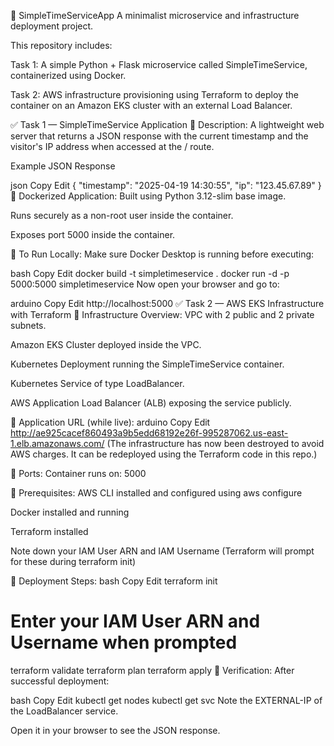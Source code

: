 📄 SimpleTimeServiceApp
A minimalist microservice and infrastructure deployment project.

This repository includes:

Task 1: A simple Python + Flask microservice called SimpleTimeService, containerized using Docker.

Task 2: AWS infrastructure provisioning using Terraform to deploy the container on an Amazon EKS cluster with an external Load Balancer.

✅ Task 1 — SimpleTimeService Application
📌 Description:
A lightweight web server that returns a JSON response with the current timestamp and the visitor's IP address when accessed at the / route.

Example JSON Response

json
Copy
Edit
{
  "timestamp": "2025-04-19 14:30:55",
  "ip": "123.45.67.89"
}
📌 Dockerized Application:
Built using Python 3.12-slim base image.

Runs securely as a non-root user inside the container.

Exposes port 5000 inside the container.

📌 To Run Locally:
Make sure Docker Desktop is running before executing:

bash
Copy
Edit
docker build -t simpletimeservice .
docker run -d -p 5000:5000 simpletimeservice
Now open your browser and go to:

arduino
Copy
Edit
http://localhost:5000
✅ Task 2 — AWS EKS Infrastructure with Terraform
📌 Infrastructure Overview:
VPC with 2 public and 2 private subnets.

Amazon EKS Cluster deployed inside the VPC.

Kubernetes Deployment running the SimpleTimeService container.

Kubernetes Service of type LoadBalancer.

AWS Application Load Balancer (ALB) exposing the service publicly.

📌 Application URL (while live):
arduino
Copy
Edit
http://ae925cacef860493a9b5edd68192e26f-995287062.us-east-1.elb.amazonaws.com/
(The infrastructure has now been destroyed to avoid AWS charges. It can be redeployed using the Terraform code in this repo.)

📌 Ports:
Container runs on: 5000


📌 Prerequisites:
AWS CLI installed and configured using aws configure

Docker installed and running

Terraform installed

Note down your IAM User ARN and IAM Username
(Terraform will prompt for these during terraform init)

📌 Deployment Steps:
bash
Copy
Edit
terraform init
# Enter your IAM User ARN and Username when prompted

terraform validate
terraform plan
terraform apply
📌 Verification:
After successful deployment:

bash
Copy
Edit
kubectl get nodes
kubectl get svc
Note the EXTERNAL-IP of the LoadBalancer service.

Open it in your browser to see the JSON response.


